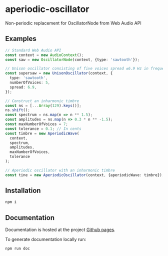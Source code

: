 # aperiodic-oscillator
Non-periodic replacement for OscillatorNode from Web Audio API

## Examples
```typescript
// Standard Web Audio API
const context = new AudioContext();
const saw = new OscillatorNode(context, {type: 'sawtooth'});

// Unison oscillator consisting of five voices spread ±6.9 Hz in frequency.
const supersaw = new UnisonOscillator(context, {
  type: 'sawtooth',
  numberOfVoices: 5,
  spread: 6.9,
});

// Construct an inharmonic timbre
const ns = [...Array(129).keys()];
ns.shift();
const spectrum = ns.map(n => n ** 1.5);
const amplitudes = ns.map(n => 0.3 * n ** -1.5);
const maxNumberOfVoices = 7;
const tolerance = 0.1; // In cents
const timbre = new AperiodicWave(
  context,
  spectrum,
  amplitudes,
  maxNumberOfVoices,
  tolerance
);

// Aperiodic oscillator with an inharmonic timbre
const tine = new AperiodicOscillator(context, {aperiodicWave: timbre});
```

## Installation ##
```bash
npm i
```

## Documentation ##
Documentation is hosted at the project [Github pages](https://xenharmonic-devs.github.io/aperiodic-oscillator).

To generate documentation locally run:
```bash
npm run doc
```
